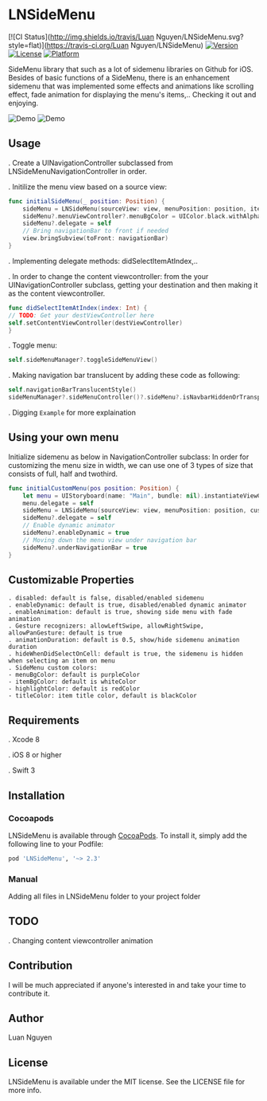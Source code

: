 # LNSideMenu

[![CI Status](http://img.shields.io/travis/Luan Nguyen/LNSideMenu.svg?style=flat)](https://travis-ci.org/Luan Nguyen/LNSideMenu)
[![Version](https://img.shields.io/cocoapods/v/LNSideMenu.svg?style=flat)](http://cocoapods.org/pods/LNSideMenu)
[![License](https://img.shields.io/cocoapods/l/LNSideMenu.svg?style=flat)](http://cocoapods.org/pods/LNSideMenu)
[![Platform](https://img.shields.io/cocoapods/p/LNSideMenu.svg?style=flat)](http://cocoapods.org/pods/LNSideMenu)

SideMenu library that such as a lot of sidemenu libraries on Github for iOS. 
Besides of basic functions of a SideMenu, there is an enhancement sidemenu that was implemented some effects and animations like scrolling effect, fade animation for displaying the menu's items,..
Checking it out and enjoying.

![Demo](https://cloud.githubusercontent.com/assets/13121441/19177073/0ca0ce0e-8c70-11e6-9e12-d67e7947d98d.gif)
![Demo](https://cloud.githubusercontent.com/assets/13121441/19177074/0cd3415e-8c70-11e6-8082-5057bf406e42.gif)

## Usage

. Create a UINavigationController subclassed from LNSideMenuNavigationController in order.

. Initilize the menu view based on a source view:
```swift
func initialSideMenu(_ position: Position) {
    sideMenu = LNSideMenu(sourceView: view, menuPosition: position, items: items!)
    sideMenu?.menuViewController?.menuBgColor = UIColor.black.withAlphaComponent(0.85)
    sideMenu?.delegate = self
    // Bring navigationBar to front if needed
    view.bringSubview(toFront: navigationBar)
}
```
. Implementing delegate methods: didSelectItemAtIndex,..

. In order to change the content viewcontroller: from the your UINavigationController subclass, getting your destination and then making it as the content viewcontroller.

```swift
func didSelectItemAtIndex(index: Int) {
// TODO: Get your destViewController here
self.setContentViewController(destViewController)
}
```

. Toggle menu:

```swift
self.sideMenuManager?.toggleSideMenuView()
```

. Making navigation bar translucent by adding these code as following:
```swift
self.navigationBarTranslucentStyle()
sideMenuManager?.sideMenuController()?.sideMenu?.isNavbarHiddenOrTransparent = true
```

. Digging `Example` for more explaination

## Using your own menu

Initialize sidemenu as below in NavigationController subclass:
In order for customizing the menu size in width, we can use one of 3 types of size that consists of full, half and twothird.
```swift 
func initialCustomMenu(pos position: Position) {
    let menu = UIStoryboard(name: "Main", bundle: nil).instantiateViewController(withIdentifier: "LeftMenuTableViewController") as! LeftMenuTableViewController
    menu.delegate = self
    sideMenu = LNSideMenu(sourceView: view, menuPosition: position, customSideMenu: menu)
    sideMenu?.delegate = self
    // Enable dynamic animator
    sideMenu?.enableDynamic = true
    // Moving down the menu view under navigation bar
    sideMenu?.underNavigationBar = true
}
``` 
 
## Customizable Properties
```
. disabled: default is false, disabled/enabled sidemenu
. enableDynamic: default is true, disabled/enabled dynamic animator
. enableAnimation: default is true, showing side menu with fade animation
. Gesture recognizers: allowLeftSwipe, allowRightSwipe, allowPanGesture: default is true
. animationDuration: default is 0.5, show/hide sidemenu animation duration
. hideWhenDidSelectOnCell: default is true, the sidemenu is hidden when selecting an item on menu
. SideMenu custom colors: 
- menuBgColor: default is purpleColor
- itemBgColor: default is whiteColor
- highlightColor: default is redColor
- titleColor: item title color, default is blackColor
```

## Requirements
. Xcode 8

. iOS 8 or higher

. Swift 3

## Installation

### Cocoapods

LNSideMenu is available through [CocoaPods](http://cocoapods.org). To install
it, simply add the following line to your Podfile:

```ruby
pod 'LNSideMenu', '~> 2.3'
```

### Manual

Adding all files in LNSideMenu folder to your project folder

## TODO

. Changing content viewcontroller animation

## Contribution

I will be much appreciated if anyone's interested in and take your time to contribute it.

## Author

Luan Nguyen

## License

LNSideMenu is available under the MIT license. See the LICENSE file for more info.
